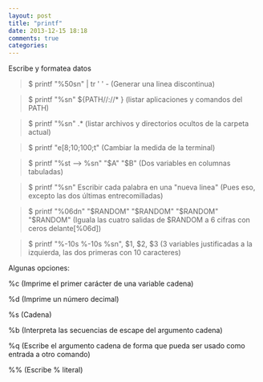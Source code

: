 ```yaml
---
layout: post
title: "printf"
date: 2013-12-15 18:18
comments: true
categories: 
---
```

Escribe y formatea datos

>$ printf "%50sn" | tr ' ' -  (Generar una linea discontinua)

>$ printf "%sn" ${PATH//://* }  (listar aplicaciones y comandos del PATH)

>$ printf "%sn" .*  (listar archivos y directorios ocultos de la carpeta actual)

>$ printf "e[8;10;100;t" (Cambiar la medida de la  terminal)

>$ printf "%st --> %sn" "$A" "$B" (Dos variables en columnas tabuladas)

>$ printf "%sn" Escribir cada palabra en una "nueva linea" (Pues eso, excepto las dos últimas entrecomilladas)

>$ printf "%06dn" "$RANDOM" "$RANDOM" "$RANDOM" "$RANDOM" (Iguala las cuatro salidas de $RANDOM a 6 cifras con ceros delante[%06d])

>$ printf "%-10s %-10s %sn", $1, $2, $3 (3 variables justificadas a la izquierda, las dos primeras con 10 caracteres)

Algunas opciones:

%c (Imprime el primer carácter de una variable cadena)

%d (Imprime un número decimal)

%s (Cadena)

%b (Interpreta las secuencias de escape del argumento cadena)

%q (Escribe el argumento cadena de forma que pueda ser usado como entrada a otro comando)

%% (Escribe % literal)

